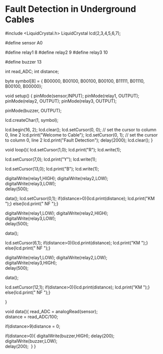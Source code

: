 # Fault Detection in Underground Cables

#include <LiquidCrystal.h>
LiquidCrystal lcd(2,3,4,5,6,7);

#define sensor A0  

#define relay1 8
#define relay2 9
#define relay3 10

#define buzzer 13  

int read_ADC;
int distance;

byte symbol[8] = {
        B00000,
        B00100,
        B00100,
        B00100,
        B11111,
        B01110,
        B00100,
        B00000};

void setup() {
pinMode(sensor,INPUT); 
pinMode(relay1, OUTPUT);
pinMode(relay2, OUTPUT);
pinMode(relay3, OUTPUT);

pinMode(buzzer, OUTPUT);

lcd.createChar(1, symbol);
    
lcd.begin(16, 2);
lcd.clear();
lcd.setCursor(0, 0); // set the cursor to column 0, line 2
lcd.print("Welcome to Cable");
lcd.setCursor(0, 1); // set the cursor to column 0, line 2
lcd.print("Fault  Detection");
delay(2000);
lcd.clear();
}

void loop(){
lcd.setCursor(1,0);
lcd.print("R");
lcd.write(1);  

lcd.setCursor(7,0);
lcd.print("Y");
lcd.write(1); 

lcd.setCursor(13,0);
lcd.print("B");
lcd.write(1); 
        
digitalWrite(relay1,HIGH);
digitalWrite(relay2,LOW);
digitalWrite(relay3,LOW);  
delay(500);

data();
lcd.setCursor(0,1);
if(distance>0){lcd.print(distance); lcd.print("KM  ");}
else{lcd.print(" NF ");}

digitalWrite(relay1,LOW);
digitalWrite(relay2,HIGH);
digitalWrite(relay3,LOW);  
delay(500);

data();

lcd.setCursor(6,1);
if(distance>0){lcd.print(distance); lcd.print("KM  ");}
else{lcd.print(" NF ");}

digitalWrite(relay1,LOW);
digitalWrite(relay2,LOW);
digitalWrite(relay3,HIGH);  
delay(500);

data();

lcd.setCursor(12,1);
if(distance>0){lcd.print(distance); lcd.print("KM  ");}
else{lcd.print(" NF ");}

}


void data(){
read_ADC = analogRead(sensor);  
distance = read_ADC/100;

if(distance>9)distance = 0;

if(distance>0){
digitalWrite(buzzer,HIGH);
delay(200);
digitalWrite(buzzer,LOW);  
delay(200);
 }
}
